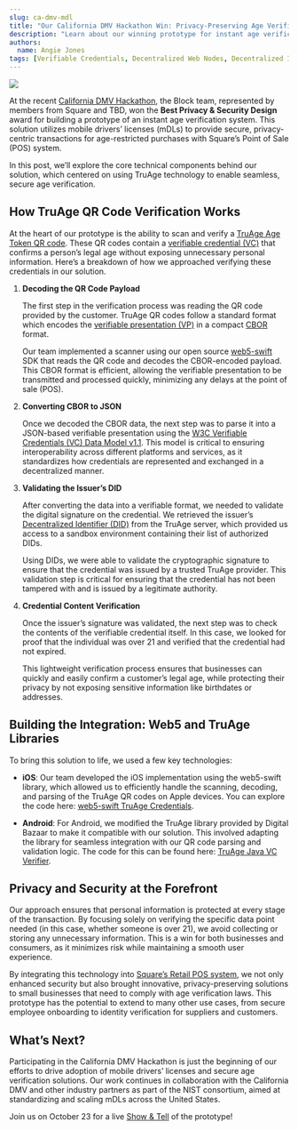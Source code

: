 ```yaml
---
slug: ca-dmv-mdl
title: "Our California DMV Hackathon Win: Privacy-Preserving Age Verification"
description: "Learn about our winning prototype for instant age verification within Square's Point of Sale system."
authors:
  name: Angie Jones
tags: [Verifiable Credentials, Decentralized Web Nodes, Decentralized Identity, Web5, tbDEX, Hackathon]
---
```


<head>
  <meta property="og:title" content="Our California DMV Hackathon Win: Privacy-Preserving Age Verification" />
  <meta property="og:type" content="website" />
  <meta property="og:url" content='https://developer.tbd.website/blog/kcc-hackathon' />
  <meta name="og:description" content="Learn about our winning prototype for instant age verification within Square's Point of Sale system." />
  <meta property="og:image" content="https://developer.tbd.website/assets/images/blog-ca-dmv-mdl-3f980361c940d2382af955056a74af1b.png" /> 

  <meta name="twitter:card" content="summary_large_image" />
  <meta property="twitter:domain" content="developer.tbd.website" />
  <meta name="twitter:site" content="@tbdevs" />
  <meta name="twitter:title" content="Our California DMV Hackathon Win: Privacy-Preserving Age Verification" />
  <meta property="twitter:url" content='https://developer.tbd.website/blog/kcc-hackathon' /> 
  <meta name="twitter:description" content="Learn about our winning prototype for instant age verification within Square's Point of Sale system." />
  <meta name="twitter:image" content="https://developer.tbd.website/assets/images/blog-ca-dmv-mdl-3f980361c940d2382af955056a74af1b.png" />

  <link rel="apple-touch-icon" href="https://developer.tbd.website/img/tbd-fav-icon-main.png" />
</head>


![](/img/blog-ca-dmv-mdl.png)


At the recent [California DMV Hackathon](https://www.dmv.ca.gov/portal/news-and-media/news-releases/dmv-recognizes-companies-for-outstanding-mdl-use-cases-at-first-community-hackathon/), the Block team, represented by members from Square and TBD, won the **Best Privacy & Security Design** award for building a prototype of an instant age verification system. This solution utilizes mobile drivers’ licenses (mDLs) to provide secure, privacy-centric transactions for age-restricted purchases with Square’s Point of Sale (POS) system.

In this post, we’ll explore the core technical components behind our solution, which centered on using TruAge technology to enable seamless, secure age verification.

<!--truncate-->

## How TruAge QR Code Verification Works
At the heart of our prototype is the ability to scan and verify a [TruAge Age Token QR code](https://www.dmv.ca.gov/portal/ca-dmv-wallet/truage/). These QR codes contain a [verifiable credential (VC)](https://developer.tbd.website/docs/web5/verifiable-credentials/what-are-vcs) that confirms a person’s legal age without exposing unnecessary personal information. Here’s a breakdown of how we approached verifying these credentials in our solution.

1. **Decoding the QR Code Payload** 

    The first step in the verification process was reading the QR code provided by the customer. TruAge QR codes follow a standard format which encodes the [verifiable presentation (VP)](https://developer.tbd.website/docs/glossary/#verifiable-presentation) in a compact [CBOR](https://cbor.io/) format.

    Our team implemented a scanner using our open source [web5-swift](https://github.com/TBD54566975/web5-swift/tree/truage-credentials) SDK that reads the QR code and decodes the CBOR-encoded payload. This CBOR format is efficient, allowing the verifiable presentation to be transmitted and processed quickly, minimizing any delays at the point of sale (POS).

2. **Converting CBOR to JSON** 

    Once we decoded the CBOR data, the next step was to parse it into a JSON-based verifiable presentation using the [W3C Verifiable Credentials (VC) Data Model v1.1](https://www.w3.org/TR/vc-data-model/). This model is critical to ensuring interoperability across different platforms and services, as it standardizes how credentials are represented and exchanged in a decentralized manner.

3. **Validating the Issuer’s DID** 

    After converting the data into a verifiable format, we needed to validate the digital signature on the credential. We retrieved the issuer’s [Decentralized Identifier (DID)](https://developer.tbd.website/docs/web5/decentralized-identifiers/what-are-dids) from the TruAge server, which provided us access to a sandbox environment containing their list of authorized DIDs.

    Using DIDs, we were able to validate the cryptographic signature to ensure that the credential was issued by a trusted TruAge provider. This validation step is critical for ensuring that the credential has not been tampered with and is issued by a legitimate authority.

4. **Credential Content Verification** 

    Once the issuer’s signature was validated, the next step was to check the contents of the verifiable credential itself. In this case, we looked for proof that the individual was over 21 and verified that the credential had not expired.

    This lightweight verification process ensures that businesses can quickly and easily confirm a customer’s legal age, while protecting their privacy by not exposing sensitive information like birthdates or addresses.

## Building the Integration: Web5 and TruAge Libraries
To bring this solution to life, we used a few key technologies:

* **iOS**: Our team developed the iOS implementation using the web5-swift library, which allowed us to efficiently handle the scanning, decoding, and parsing of the TruAge QR codes on Apple devices. You can explore the code here: [web5-swift TruAge Credentials](https://github.com/TBD54566975/web5-swift/tree/truage-credentials).

* **Android**: For Android, we modified the TruAge library provided by Digital Bazaar to make it compatible with our solution. This involved adapting the library for seamless integration with our QR code parsing and validation logic. The code for this can be found here: [TruAge Java VC Verifier](https://github.com/tbdeng/truage-java-vc-verifier).

## Privacy and Security at the Forefront
Our approach ensures that personal information is protected at every stage of the transaction. By focusing solely on verifying the specific data point needed (in this case, whether someone is over 21), we avoid collecting or storing any unnecessary information. This is a win for both businesses and consumers, as it minimizes risk while maintaining a smooth user experience.

By integrating this technology into [Square’s Retail POS system](https://squareup.com/us/en/point-of-sale/retail), we not only enhanced security but also brought innovative, privacy-preserving solutions to small businesses that need to comply with age verification laws. This prototype has the potential to extend to many other use cases, from secure employee onboarding to identity verification for suppliers and customers.

## What’s Next?
Participating in the California DMV Hackathon is just the beginning of our efforts to drive adoption of mobile drivers’ licenses and secure age verification solutions. Our work continues in collaboration with the California DMV and other industry partners as part of the NIST consortium, aimed at standardizing and scaling mDLs across the United States.

Join us on October 23 for a live [Show & Tell](https://cal.et/c/t7jszrie) of the prototype!


